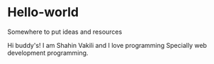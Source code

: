 # Hello-world
Somewhere to put ideas and resources 

Hi buddy's!
I am Shahin Vakili and I love programming Specially web development programming.
